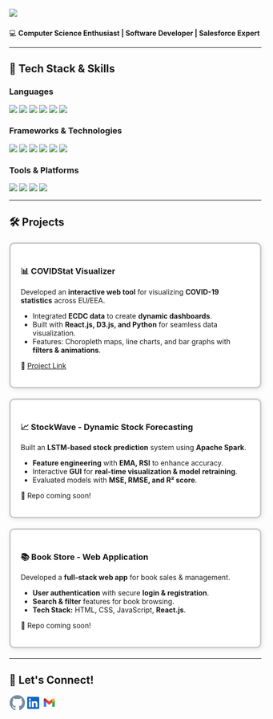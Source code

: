<h2>
  <img src="https://readme-typing-svg.herokuapp.com?size=24&color=00A1E0&lines=Hi,+I'm+HemaSundar+Tatipudi!;Software+Developer;Salesforce+Expert" />
</h2>

<p>💻 <strong>Computer Science Enthusiast | Software Developer | Salesforce Expert</strong></p>

<hr>

<h2>🔧 Tech Stack & Skills</h2>

<h3>Languages</h3>
<p>
<img src="https://img.shields.io/badge/Python-3776AB?style=flat&logoColor=white" style="pointer-events: none;" />
<img src="https://img.shields.io/badge/Java-007396?style=flat&logoColor=white" style="pointer-events: none;" />
<img src="https://img.shields.io/badge/C++-00599C?style=flat&logoColor=white" style="pointer-events: none;" />
<img src="https://img.shields.io/badge/JavaScript-F7DF1E?style=flat&logoColor=black" style="pointer-events: none;" />
<img src="https://img.shields.io/badge/TypeScript-3178C6?style=flat&logoColor=white" style="pointer-events: none;" />
<img src="https://img.shields.io/badge/Apex-1798C1?style=flat&logoColor=white" style="pointer-events: none;" />
</p>

<h3>Frameworks & Technologies</h3>
<p>
<img src="https://img.shields.io/badge/React-61DAFB?style=flat&logoColor=black" style="pointer-events: none;" />
<img src="https://img.shields.io/badge/Angular-DD0031?style=flat&logoColor=white" style="pointer-events: none;" />
<img src="https://img.shields.io/badge/SQL-4479A1?style=flat&logoColor=white" style="pointer-events: none;" />
<img src="https://img.shields.io/badge/Machine%20Learning-FF6F00?style=flat&logoColor=white" style="pointer-events: none;" />
<img src="https://img.shields.io/badge/Salesforce-00A1E0?style=flat&logoColor=white" style="pointer-events: none;" />
<img src="https://img.shields.io/badge/Pega-0076D6?style=flat" style="pointer-events: none;" />
</p>

<h3>Tools & Platforms</h3>
<p>
<img src="https://img.shields.io/badge/Azure%20DevOps-0078D7?style=flat&logoColor=white" style="pointer-events: none;" />
<img src="https://img.shields.io/badge/Git-F05032?style=flat&logoColor=white" style="pointer-events: none;" />
<img src="https://img.shields.io/badge/Visual%20Studio-5C2D91?style=flat&logoColor=white" style="pointer-events: none;" />
<img src="https://img.shields.io/badge/ServiceNow-00A300?style=flat&logoColor=white" style="pointer-events: none;" />
</p>

<hr>

<h2>🛠️ Projects</h2>

<div style="border: 3px solid #ccc; border-radius: 10px; padding: 15px; margin: 20px 0; padding: 20px; background: #ffffff; box-shadow: 2px 2px 10px rgba(0,0,0,0.1);">
  <h3>📊 COVIDStat Visualizer</h3>
  <p>Developed an <strong>interactive web tool</strong> for visualizing <strong>COVID-19 statistics</strong> across EU/EEA.</p>
  <ul>
    <li>Integrated <strong>ECDC data</strong> to create <strong>dynamic dashboards</strong>.</li>
    <li>Built with <strong>React.js, D3.js, and Python</strong> for seamless data visualization.</li>
    <li>Features: Choropleth maps, line charts, and bar graphs with <strong>filters & animations</strong>.</li>
  </ul>
  <p>🔗 <a href="https://dataviscourse2024.github.io/group-project-covidstat-visualizer/">Project Link</a></p>
</div>

<div style="border: 3px solid #ccc; border-radius: 10px; padding: 15px; margin: 20px 0; padding: 20px; background: #ffffff; box-shadow: 2px 2px 10px rgba(0,0,0,0.1);">
  <h3>📈 StockWave - Dynamic Stock Forecasting</h3>
  <p>Built an <strong>LSTM-based stock prediction</strong> system using <strong>Apache Spark</strong>.</p>
  <ul>
    <li><strong>Feature engineering</strong> with <strong>EMA, RSI</strong> to enhance accuracy.</li>
    <li>Interactive <strong>GUI</strong> for <strong>real-time visualization & model retraining</strong>.</li>
    <li>Evaluated models with <strong>MSE, RMSE, and R² score</strong>.</li>
  </ul>
  <p>🔗 Repo coming soon!</p>
</div>

<div style="border: 3px solid #ccc; border-radius: 10px; padding: 15px; margin: 20px 0; padding: 20px; background: #ffffff; box-shadow: 2px 2px 10px rgba(0,0,0,0.1);">
  <h3>📚 Book Store - Web Application</h3>
  <p>Developed a <strong>full-stack web app</strong> for book sales & management.</p>
  <ul>
    <li><strong>User authentication</strong> with secure <strong>login & registration</strong>.</li>
    <li><strong>Search & filter</strong> features for book browsing.</li>
    <li><strong>Tech Stack:</strong> HTML, CSS, JavaScript, <strong>React.js</strong>.</li>
  </ul>
  <p>🔗 Repo coming soon!</p>
</div>

<hr>

<h2>📧 Let's Connect!</h2>
<p class="social-icons">
<a href="https://github.com/hemasundar-tatipudi/"><img align="left" alt="GitHub" width="32px" src="https://github.com/hemasundar-tatipudi/hemasundar-tatipudi/blob/main/assets/icons/github.svg" /></a>
<a href="https://www.linkedin.com/in/findmehere-hs/"><img align="left" alt="LinkedIn" width="32px" src="https://github.com/hemasundar-tatipudi/hemasundar-tatipudi/blob/main/assets/icons/linkedin.svg" /></a>
<a href="mailto:hemasundarhs53@gmail.com"><img align="left" alt="Gmail" width="32px" src="https://github.com/hemasundar-tatipudi/hemasundar-tatipudi/blob/main/assets/icons/gmail.svg" /></a>
</p>
<br>
